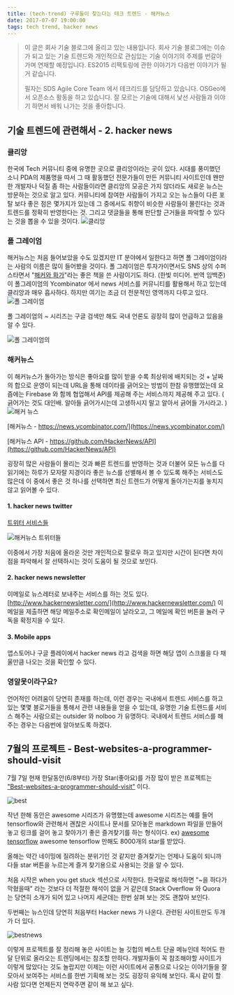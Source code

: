 ```yaml
---
title: (tech-trend) 구루들이 찾는다는 테크 트렌드 - 해커뉴스
date: 2017-07-07 19:00:00
tags: tech trend, hacker news
---
```


>이 글은 회사 기술 블로그에 올리고 있는 내용입니다.
>회사 기술 블로그에는 이슈가 되고 있는 기술 트렌드와 개인적으로 관심있는 기술 이야기의 주제를 번갈아 가며 연재할 예정입니다. ES2015 리팩토링에 관한 이야기가 다음번 이야기가 될 거 같습니다.
>
>필자는 SDS Agile Core Team 에서 테크리드를 담당하고 있습니다. 
>OSGeo에서 오픈소스 활동을 하고 있습니다. 잘 모르는 기술에 대해서 낯선 사람들과 이야기 하면서 배워 나가는 것을 좋아합니다.



## 기술 트렌드에 관련해서 - 2. hacker news

### 클리앙
한국에 Tech 커뮤니티 중에 유명한 곳으로 클리앙이라는 곳이 있다. 시대를 풍미했던 소니 PDA의 제품명을 따서 그 때 활동했던 전문가들이 만든 커뮤니티 사이트인데 왠만한 개발자나 덕질 좀 하는 사람들이라면 클리앙의 모공은 가지 않더라도 새로운 뉴스는 방문하는 것으로 알고 있다. 커뮤니티에 참여한 사람들이 가지고 오는 뉴스들이 다른 포탈 보다 좋은 점은 몇가지가 있는데 그 중에서도 취향이 비슷한 사람들이 몰린다는 것과 트렌드를 정확히 반영한다는 것. 그리고 댓글들을 통해 판단할 근거들을 파악할 수 있다는 것을 뽑을 수 있을 것이다.
![클리앙](/images/clien.jpg)

### 폴 그레이엄
해커뉴스는 처음 들어보았을 수도 있겠지만 IT 분야에서 일한다고 하면 폴 그레이엄이라는 사람의 이름은 많이 들어봤을 것이다. 폴 그레이엄은 투자가이면서도 SNS 상의 수퍼스타면서 "[해커와 화가](http://www.hanbit.co.kr/store/books/look.php?p_code=B6957684739)"라는 좋은 책을 쓴 사람이기도 하다. (한빛 미디어. 번역 임백준)
이 폴그레이엄의 Ycombinator 에서 news 서비스를 커뮤니티를 활용해서 하고 있는데 클리앙과 매우 흡사하다. 하지만 여기는 조금 더 전문적인 영역까지 다루고 있다. 
![폴 그레이엄](/images/paul.jpg)

폴 그레이엄의 ~ 시리즈는 구글 검색만 해도 국내 언론도 굉장히 많이 언급하고 있음을 알 수 있다.

![폴 그레이엄의](/images/paulsays.jpg)

### 해커뉴스 
이 해커뉴스가 돌아가는 방식은 좋아요를 많이 받을 수록 최상위에 배치되는 것 + 날짜 의 합으로 운영이 되는데 URL을 통해 데이타를 긁어오는 방법이 한참 유행했었는데 요즘에는 Firebase 와 함께 협업해서 API를 제공해 주는 서비스까지 제공해 주고 있다. ( 긁어가는 것도 대인배. 알아들 긁어가시는데 고생하시지 말고 알아서 긁어들 가시라고. )
![해커 뉴스](/images/hackernews.jpg)

[해커뉴스 - https://news.ycombinator.com/](https://news.ycombinator.com/)

[해커뉴스 API - https://github.com/HackerNews/API](https://github.com/HackerNews/API)

굉장히 많은 사람들이 몰리는 것과 빠른 트렌드를 반영하는 것과 더불어 모든 뉴스를 다 읽기에는 하루가 모자랄 지경이라 좋은 뉴스를 선별해서 볼 수 있도록 해주는 서비스도 많은데 이 중에서 좋은 것 하나를 선택하면 최신 트렌드가 어떻게 돌아가는지를 놓치지 않고 읽어볼 수 있다.

#### 1. hacker news twitter
[트위터 서비스들](https://twitter.com/search?f=users&vertical=default&q=hacker%20news&src=typd)

![해커뉴스 트위터들](/images/twitters.jpg)

이중에서 가장 처음에 올라온 것만 개인적으로 팔로우 하고 있지만 시간이 된다면 차이점을 파악해서 잘 선택하시는 것이 도움이 될 것으로 보인다.

#### 2. hacker news newsletter
이메일로 뉴스레터로 보내주는 서비스를 하는 것도 있다.
[http://www.hackernewsletter.com/](http://www.hackernewsletter.com/)
이메일을 제출하면 해당 메일주소로 확인메일이 날라오고, 그 메일에 확인 버튼을 눌러 구독을 확정지을 수 있다.

#### 3. Mobile apps
앱스토어나 구글 플레이에서 hacker news 라고 검색을 하면 해당 앱이 스크롤을 다 채울만큼 나오는 것을 확인할 수 있다.

### 영알못이라구요?
언어적인 어려움이 당연히 존재를 하는데, 이런 경우는 국내에서 트렌드 서비스를 하고 있는 몇몇 블로거들을 통해서 관련 내용들을 얻을 수 있는데, 유명한 기술 트렌드를 서비스 해주는 사람으로는 outsider 와 nolboo 가 유명하다. 국내에서 트렌드 서비스를 해 주는 경우는 다음번에 알아보도록 하겠다.

## 7월의 프로젝트 - Best-websites-a-programmer-should-visit
7월 7일 현재 한달동안(6/8부터) 가장 Star(좋아요)를 가장 많이 받은 프로젝트는 ["Best-websites-a-programmer-should-visit"](https://github.com/sdmg15/Best-websites-a-programmer-should-visit) 이다. 

![best](/images/bestwww.jpg)

작년 한해 동안은 awesome 시리즈가 유명했는데 awesome 시리즈는 예를 들어 tensorflow와 관련해서 괜찮은 사이트나 문서를 모아놓은 markdown 파일을 만들어 놓고 링크를 걸어 놓고 찾아가기 좋은 즐겨찾기를 하는 형식이다. 
ex) [awesome tensorflow](https://github.com/jtoy/awesome-tensorflow) 
awesome tensorflow 만해도 8000개의 star를 받았다. 

올해는 약간 네이밍에 질려하는 분위기인 것 같지만 즐겨찾기는 언제나 도움이 되니까 다들 star 버튼을 누르는게 즐겨 찾기용으로 사용되는 것을 알 수 있다.

처음 시작은 when you get stuck 섹션으로 시작한다. 한국말로 해석하면 "~을 하다가 막혔을때" 라는 것보다 더 적절한 해석이 없을 거 같은데 Stack Overflow 와 Quora 는 당연히 소개가 되어 있고 나머지 세군데는 한번 살펴 보는 것도 괜찮아 보인다.

두번째는 뉴스인데 당연히 처음부터 Hacker news 가 나온다. 관련된 사이트만도 두개가 더 있다. 

![bestnews](/images/bestnews.jpg)

이렇게 프로젝트를 잘 정리해 놓은 사이트는 늘 깃헙의 베스트 단골 메뉴인데 적어도 한달 단위로 올라오는 트렌딩에서는 참조할 만하다. 개발자들이 꼭 참조해야할 사이트가 이렇게 많았다는 것도 놀랍지만 이제는 이런 사이트에서 공통으로 나오는 이야기들을 잘 모아서 보여주는 서비스를 한번 기획해 보는 것도 굉장히 유익해 보인다. 
혹시 같이 할 사람 있다면 언제든지 연락주면 같이 해 보고 싶다.

